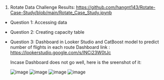 1. Rotate Data Challenge Results: https://github.com/hangnt143/Rotate-Case-Study/blob/main/Rotate_Case_Study.ipynb
- Question 1: Accessing data
- Question 2: Creating capacity table
- Question 3: Dashboard in Looker Studio and CatBoost model to predict number of flights in each route
  Dashboard link : https://lookerstudio.google.com/s/lNCi23W0tJc

  Incase Dashboard does not go well, here is the sreenshot of it:
  
  ![image](https://github.com/user-attachments/assets/994a618d-89e0-4078-a20f-60996b4a673c)
  ![image](https://github.com/user-attachments/assets/67aa3d16-4165-45df-91a6-793819b0c265)
  ![image](https://github.com/user-attachments/assets/8e565898-3801-4c7c-b6d8-71f99c0eebd7)
  ![image](https://github.com/user-attachments/assets/2bad13c9-e6b1-473b-bd44-2a05a014570c)




